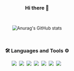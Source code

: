 <div align="center">
  <h3>Hi there 👋</h3>
  
  <br/>
  
  ![Anurag's GitHub stats](https://github-readme-stats-sand-six-91.vercel.app/api?username=RoseJang2000&show_icons=true&count_private=true&line_height=24&theme=radical&hide=stars)

  <br/>

  <h3>🛠 Languages and Tools ⚙️</h3>
  <p>
    <img src="https://img.shields.io/badge/JavaScript-F7DF1E?style=for-the-badge&logo=JavaScript&logoColor=white"/>&nbsp 
    <img src="https://img.shields.io/badge/TypeScript-3178C6?style=for-the-badge&logo=TypeScript&logoColor=white">&nbsp 
    <img src="https://img.shields.io/badge/HTML-E34F26?style=for-the-badge&logo=HTML5&logoColor=white"/>&nbsp 
    <img src="https://img.shields.io/badge/CSS-1572B6?style=for-the-badge&logo=CSS3&logoColor=white"/>&nbsp 
    <img src="https://img.shields.io/badge/ReactJS-61DAFB?style=for-the-badge&logo=React&logoColor=white"/>&nbsp 
    <img src="https://img.shields.io/badge/Git-F05032?style=for-the-badge&logo=Git&logoColor=white"/>&nbsp 
    <img src="https://img.shields.io/badge/Github-181717?style=for-the-badge&logo=GitHub&logoColor=white"/>&nbsp 
  </p>
</div>
<!--
**RoseJang2000/RoseJang2000** is a ✨ _special_ ✨ repository because its `README.md` (this file) appears on your GitHub profile.

Here are some ideas to get you started:

- 🔭 I’m currently working on ...
- 🌱 I’m currently learning ...
- 👯 I’m looking to collaborate on ...
- 🤔 I’m looking for help with ...
- 💬 Ask me about ...
- 📫 How to reach me: ...
- 😄 Pronouns: ...
- ⚡ Fun fact: ...
-->
